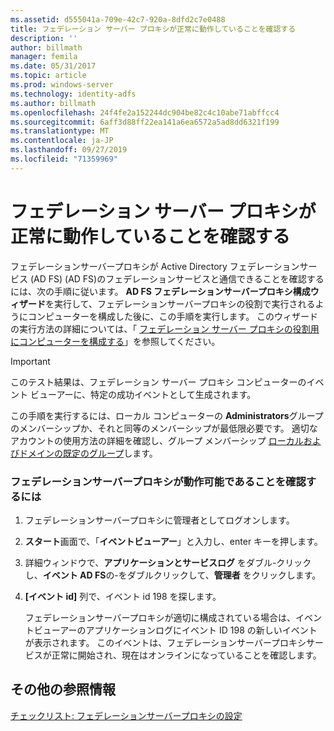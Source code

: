 ```yaml
---
ms.assetid: d555041a-709e-42c7-920a-8dfd2c7e0488
title: フェデレーション サーバー プロキシが正常に動作していることを確認する
description: ''
author: billmath
manager: femila
ms.date: 05/31/2017
ms.topic: article
ms.prod: windows-server
ms.technology: identity-adfs
ms.author: billmath
ms.openlocfilehash: 24f4fe2a152244dc904be82c4c10abe71abffcc4
ms.sourcegitcommit: 6aff3d88ff22ea141a6ea6572a5ad8dd6321f199
ms.translationtype: MT
ms.contentlocale: ja-JP
ms.lasthandoff: 09/27/2019
ms.locfileid: "71359969"
---
```

# <a name="verify-that-a-federation-server-proxy-is-operational"></a>フェデレーション サーバー プロキシが正常に動作していることを確認する


フェデレーションサーバープロキシが Active Directory フェデレーションサービス (AD FS) \(AD FS\)のフェデレーションサービスと通信できることを確認するには、次の手順に従います。 **AD FS フェデレーションサーバープロキシ構成ウィザード**を実行して、フェデレーションサーバープロキシの役割で実行されるようにコンピューターを構成した後に、この手順を実行します。 このウィザードの実行方法の詳細については、「 [フェデレーション サーバー プロキシの役割用にコンピューターを構成する](Configure-a-Computer-for-the-Federation-Server-Proxy-Role.md)」を参照してください。  
  
> [!IMPORTANT]  
> このテスト結果は、フェデレーション サーバー プロキシ コンピューターのイベント ビューアーに、特定の成功イベントとして生成されます。  
  
この手順を実行するには、ローカル コンピューターの **Administrators**グループのメンバーシップか、それと同等のメンバーシップが最低限必要です。  適切なアカウントの使用方法の詳細を確認し、グループ メンバーシップ [ローカルおよびドメインの既定のグループ](https://go.microsoft.com/fwlink/?LinkId=83477)します。   
  
### <a name="to-verify-that-a-federation-server-proxy-is-operational"></a>フェデレーションサーバープロキシが動作可能であることを確認するには  
  
1.  フェデレーションサーバープロキシに管理者としてログオンします。  
  
2.  **スタート**画面で、「**イベントビューアー**」と入力し、enter キーを押します。  
  
3.  詳細ウィンドウで、**アプリケーションとサービスログ** をダブル\-クリックし、**イベント AD FS**の\-をダブルクリックして、**管理者** をクリックします。  
  
4.  **[イベント id]** 列で、イベント id 198 を探します。  
  
    フェデレーションサーバープロキシが適切に構成されている場合は、イベントビューアーのアプリケーションログにイベント ID 198 の新しいイベントが表示されます。 このイベントは、フェデレーションサーバープロキシサービスが正常に開始され、現在はオンラインになっていることを確認します。  
  
## <a name="additional-references"></a>その他の参照情報  
[チェックリスト: フェデレーションサーバープロキシの設定](Checklist--Setting-Up-a-Federation-Server-Proxy.md)  
  


